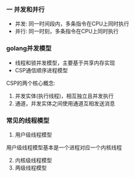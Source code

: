### 一 并发和并行

- 并发: 同一时间段内，多条指令在CPU上同时执行 
- 并行: 同一时刻，多条指令在CPU上同时执行

### golang并发模型
- 线程和锁并发模型，主要基于共享内存实现
- CSP通信顺序进程模型

CSP的两个核心概念:
1. 并发实体(执行线程)，相互独立且并发执行
2. 通道，并发实体之间使用通道互相发送消息

### 常见的线程模型
1. 用户级线程模型

用户级线程模型基本是一个进程对应一个内核线程

2. 内核级线程模型
3. 两级线程模型

